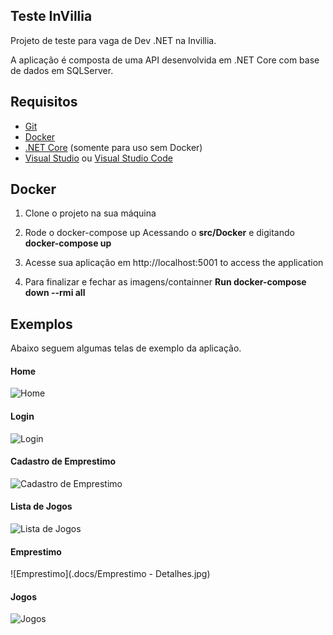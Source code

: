 ## Teste InVillia

Projeto de teste para vaga de Dev .NET na Invillia.
 
A aplicação é composta de uma API desenvolvida em .NET Core com base de dados em SQLServer.

## Requisitos

- [Git](https://git-scm.com/)
- [Docker](https://www.docker.com/) 
- [.NET Core](https://dotnet.microsoft.com/) (somente para uso sem Docker)
- [Visual Studio](https://visualstudio.microsoft.com/pt-br/vs/) ou [Visual Studio Code](https://code.visualstudio.com/)


## Docker

1. Clone o projeto na sua máquina

2. Rode o docker-compose up 
Acessando o **src/Docker** e digitando **docker-compose up**

3. Acesse sua aplicação em http://localhost:5001 to access the application

4. Para finalizar e fechar as imagens/containner
**Run docker-compose down --rmi all** 

## Exemplos

Abaixo seguem algumas telas de exemplo da aplicação. 

#### Home 
![Home](.docs/Home.jpg)

#### Login 
![Login](.docs/Login.jpg)

#### Cadastro de Emprestimo 
![Cadastro de Emprestimo](.docs/Emprestimo-Novo.jpg)

#### Lista de Jogos 
![Lista de Jogos](.docs/Jogos-Lista.jpg)

#### Emprestimo 
![Emprestimo](.docs/Emprestimo - Detalhes.jpg)

#### Jogos 
![Jogos](.docs/Jogos-Detalhes.jpg)
